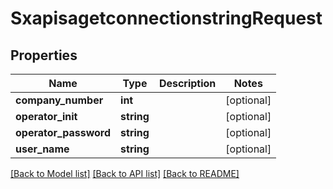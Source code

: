 # SxapisagetconnectionstringRequest

## Properties
Name | Type | Description | Notes
------------ | ------------- | ------------- | -------------
**company_number** | **int** |  | [optional] 
**operator_init** | **string** |  | [optional] 
**operator_password** | **string** |  | [optional] 
**user_name** | **string** |  | [optional] 

[[Back to Model list]](../README.md#documentation-for-models) [[Back to API list]](../README.md#documentation-for-api-endpoints) [[Back to README]](../README.md)



